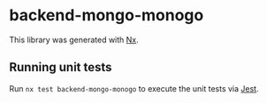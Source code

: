 # backend-mongo-monogo

This library was generated with [Nx](https://nx.dev).

## Running unit tests

Run `nx test backend-mongo-monogo` to execute the unit tests via [Jest](https://jestjs.io).
